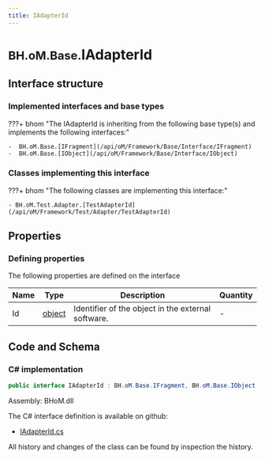 ```yaml
---
title: IAdapterId
---
```


# <small>BH.oM.Base.</small>**IAdapterId**



## Interface structure

### Implemented interfaces and base types

???+ bhom "The IAdapterId is inheriting from the following base type(s) and implements the following interfaces:"

    -  BH.oM.Base.[IFragment](/api/oM/Framework/Base/Interface/IFragment)
    -  BH.oM.Base.[IObject](/api/oM/Framework/Base/Interface/IObject)


### Classes implementing this interface

???+ bhom "The following classes are implementing this interface:"

    - BH.oM.Test.Adapter.[TestAdapterId](/api/oM/Framework/Test/Adapter/TestAdapterId)


## Properties



### Defining properties

The following properties are defined on the interface

| Name             | Type             | Description      | Quantity         |
|------------------|------------------|------------------|------------------|
| Id | [object](https://learn.microsoft.com/en-us/dotnet/api/System.Object?view=netstandard-2.0) | Identifier of the object in the external software. | - |


## Code and Schema

### C# implementation

``` C# title="C#"
public interface IAdapterId : BH.oM.Base.IFragment, BH.oM.Base.IObject
```

Assembly: BHoM.dll

The C# interface definition is available on github:

- [IAdapterId.cs](https://github.com/BHoM/BHoM/blob/develop/BHoM/Interface\IAdapterId.cs)

All history and changes of the class can be found by inspection the history.
